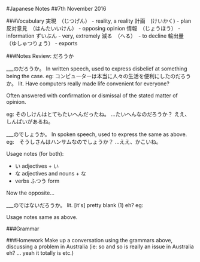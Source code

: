 #Japanese Notes
##7th November 2016

###Vocabulary
実現　（じつげん） - reality, a reality
計画　(けいかく) - plan
反対意見　（はんたいいけん） - opposing opinion
情報　（じょうほう） - information
ずいぶん - very, extremely
減る　（へる）　- to decline
輸出量　（ゆしゅつりょう） - exports

###Notes
Review: だろうか

___のだろうか。
In written speech, used to express disbelief at something being the case.
eg: コンピューターは本当に人々の生活を便利にしたのだろうか。
    lit. Have computers really made life convenient for
         everyone?

Often answered with confirmation or dismissal of the stated
matter of opinion.

eg: そのしけんはとてもたいへんだったね。
    ...たいへんなのだろうか？
    ええ、しんぱいがあるね。

___のでしょうか。
In spoken speech, used to express the same as above.
eg:　そうしさんはハンサムなのでしょうか？
     ...ええ、かこいね。

Usage notes (for both):
* い adjectives + い
* な adjectives and nouns + な
* verbs ふつう form

Now the opposite...

___のではないだろうか。
lit. [it's] pretty blank (1) eh?
eg: 

Usage notes same as above.

###Grammar


###Homework
Make up a conversation using the grammars above, discussing
a problem in Australia (ie: so and so is really an issue in
Australia eh? ... yeah it totally is etc.)
